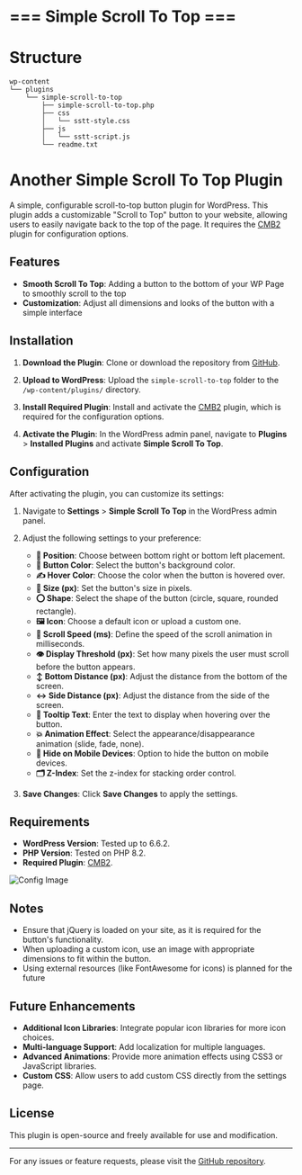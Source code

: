
# === Simple Scroll To Top ===

# Structure

```
wp-content
└── plugins
    └── simple-scroll-to-top
        ├── simple-scroll-to-top.php
        ├── css
        │   └── sstt-style.css
        ├── js
        │   └── sstt-script.js
        └── readme.txt
```

# Another Simple Scroll To Top Plugin

A simple, configurable scroll-to-top button plugin for WordPress. This plugin adds a customizable "Scroll to Top" button to your website, allowing users to easily navigate back to the top of the page. It requires the [CMB2](https://wordpress.org/plugins/cmb2/) plugin for configuration options.

## Features

- **Smooth Scroll To Top**: Adding a button to the bottom of your WP Page to smoothly scroll to the top
- **Customization**: Adjust all dimensions and looks of the button with a simple interface

## Installation

1. **Download the Plugin**: Clone or download the repository from [GitHub](https://github.com/bugsplat404/wp-plugin-sstt).

2. **Upload to WordPress**: Upload the `simple-scroll-to-top` folder to the `/wp-content/plugins/` directory.

3. **Install Required Plugin**: Install and activate the [CMB2](https://wordpress.org/plugins/cmb2/) plugin, which is required for the configuration options.

4. **Activate the Plugin**: In the WordPress admin panel, navigate to **Plugins** > **Installed Plugins** and activate **Simple Scroll To Top**.

## Configuration

After activating the plugin, you can customize its settings:

1. Navigate to **Settings** > **Simple Scroll To Top** in the WordPress admin panel.

2. Adjust the following settings to your preference:

   - **📍 Position**: Choose between bottom right or bottom left placement.
   - **🎨 Button Color**: Select the button's background color.
   - **✍️ Hover Color**: Choose the color when the button is hovered over.
   - **📏 Size (px)**: Set the button's size in pixels.
   - **⭕ Shape**: Select the shape of the button (circle, square, rounded rectangle).
   - **🖼️ Icon**: Choose a default icon or upload a custom one.
   - **🛫 Scroll Speed (ms)**: Define the speed of the scroll animation in milliseconds.
   - **👁️ Display Threshold (px)**: Set how many pixels the user must scroll before the button appears.
   - **↕️ Bottom Distance (px)**: Adjust the distance from the bottom of the screen.
   - **↔️ Side Distance (px)**: Adjust the distance from the side of the screen.
   - **📝 Tooltip Text**: Enter the text to display when hovering over the button.
   - **💥 Animation Effect**: Select the appearance/disappearance animation (slide, fade, none).
   - **📱 Hide on Mobile Devices**: Option to hide the button on mobile devices.
   - **🗂️ Z-Index**: Set the z-index for stacking order control.

3. **Save Changes**: Click **Save Changes** to apply the settings.

## Requirements

- **WordPress Version**: Tested up to 6.6.2.
- **PHP Version**: Tested on PHP 8.2.
- **Required Plugin**: [CMB2](https://wordpress.org/plugins/cmb2/).


![Config Image](https://example.com/image.jpg "Config Image")


## Notes

- Ensure that jQuery is loaded on your site, as it is required for the button's functionality.
- When uploading a custom icon, use an image with appropriate dimensions to fit within the button.
- Using external resources (like FontAwesome for icons) is planned for the future

## Future Enhancements

- **Additional Icon Libraries**: Integrate popular icon libraries for more icon choices.
- **Multi-language Support**: Add localization for multiple languages.
- **Advanced Animations**: Provide more animation effects using CSS3 or JavaScript libraries.
- **Custom CSS**: Allow users to add custom CSS directly from the settings page.

## License

This plugin is open-source and freely available for use and modification.

---

For any issues or feature requests, please visit the [GitHub repository](https://github.com/bugsplat404/wp-plugin-sstt).
